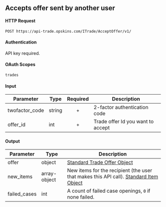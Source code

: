 ## Accepts offer sent by another user

#### HTTP Request

`POST https://api-trade.opskins.com/ITrade/AcceptOffer/v1/`

#### Authentication

API key required.

#### OAuth Scopes
`trades`

#### Input

Parameter | Type | Required   | Description
--------- | -----| :--------: | -----------
twofactor_code | string | + | 2-factor authentication code
offer_id | int | + | Trade offer Id you want to accept

    
#### Output

Parameter | Type | Description
--------- | -----| -------- 
offer     | object    | [Standard Trade Offer Object](/ITrade.md#standard-trade-offer-object)
new_items | array-object | New items for the recipient (the user that makes this API call). [Standard Item Object](/IItem.md#standard-item-object)
failed_cases | int | A count of failed case openings, `0` if none failed.
